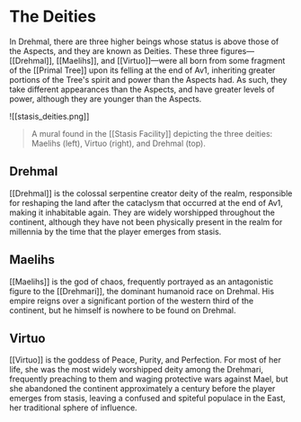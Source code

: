 # The Deities

In Drehmal, there are three higher beings whose status is above those of the Aspects, and they are known as Deities. These three figures—[[Drehmal]], [[Maelihs]], and [[Virtuo]]—were all born from some fragment of the [[Primal Tree]] upon its felling at the end of Av1, inheriting greater portions of the Tree's spirit and power than the Aspects had. As such, they take different appearances than the Aspects, and have greater levels of power, although they are younger than the Aspects.

![[stasis_deities.png]]
> A mural found in the [[Stasis Facility]] depicting the three deities: Maelihs (left), Virtuo (right), and Drehmal (top).

## Drehmal
[[Drehmal]] is the colossal serpentine creator deity of the realm, responsible for reshaping the land after the cataclysm that occurred at the end of Av1, making it inhabitable again. They are widely worshipped throughout the continent, although they have not been physically present in the realm for millennia by the time that the player emerges from stasis.

## Maelihs
[[Maelihs]] is the god of chaos, frequently portrayed as an antagonistic figure to the [[Drehmari]], the dominant humanoid race on Drehmal. His empire reigns over a significant portion of the western third of the continent, but he himself is nowhere to be found on Drehmal.

## Virtuo
[[Virtuo]] is the goddess of Peace, Purity, and Perfection. For most of her life, she was the most widely worshipped deity among the Drehmari, frequently preaching to them and waging protective wars against Mael, but she abandoned the continent approximately a century before the player emerges from stasis, leaving a confused and spiteful populace in the East, her traditional sphere of influence.
